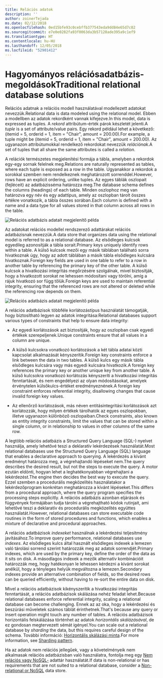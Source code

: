 ```yaml
---
title: Relációs adatok
description: ''
author: zoinerTejada
ms.date: 02/12/2018
ms.openlocfilehash: 0ed15bfe93c0cebffb377543eda9dd84e65d7c02
ms.sourcegitcommit: e7e0e0282fa93f0063da3b57128ade395a9c1ef9
ms.translationtype: HT
ms.contentlocale: hu-HU
ms.lasthandoff: 12/05/2018
ms.locfileid: "52901412"
---
```

# <a name="traditional-relational-database-solutions"></a><span data-ttu-id="b3ce3-102">Hagyományos relációsadatbázis-megoldások</span><span class="sxs-lookup"><span data-stu-id="b3ce3-102">Traditional relational database solutions</span></span>

<span data-ttu-id="b3ce3-103">Relációs adatnak a relációs modell használatával modellezett adatokat nevezzük.</span><span class="sxs-lookup"><span data-stu-id="b3ce3-103">Relational data is data modeled using the relational model.</span></span> <span data-ttu-id="b3ce3-104">Ebben a modellben az adatok rekordként vannak kifejezve.</span><span class="sxs-lookup"><span data-stu-id="b3ce3-104">In this model, data is expressed as tuples.</span></span> <span data-ttu-id="b3ce3-105">A *rekord* attribútum-érték párok készletét jelenti.</span><span class="sxs-lookup"><span data-stu-id="b3ce3-105">A *tuple* is a set of attribute/value pairs.</span></span> <span data-ttu-id="b3ce3-106">Egy rekord például lehet a következő: (itemid = 5, orderid = 1, item = "Chair", amount = 200.00).</span><span class="sxs-lookup"><span data-stu-id="b3ce3-106">For example, a tuple might be (itemid = 5, orderid = 1, item = "Chair", amount = 200.00).</span></span> <span data-ttu-id="b3ce3-107">Az ugyanazon attribútumokkal rendelkező rekordokat nevezzük *relációnak*.</span><span class="sxs-lookup"><span data-stu-id="b3ce3-107">A set of tuples that all share the same attributes is called a *relation*.</span></span> 

<span data-ttu-id="b3ce3-108">A relációk természetes megjelenítési formája a tábla, amelyben a rekordok egy-egy sornak felelnek meg.</span><span class="sxs-lookup"><span data-stu-id="b3ce3-108">Relations are naturally represented as tables, where each tuple is exposed as a row in the table.</span></span> <span data-ttu-id="b3ce3-109">Ugyanakkor a rekordok a sorokkal szemben nem rendelkeznek meghatározott sorrenddel.</span><span class="sxs-lookup"><span data-stu-id="b3ce3-109">However, rows have an explicit ordering, unlike tuples.</span></span> <span data-ttu-id="b3ce3-110">Az egyes táblák oszlopait (fejléceit) az adatbázisséma határozza meg.</span><span class="sxs-lookup"><span data-stu-id="b3ce3-110">The database schema defines the columns (headings) of each table.</span></span> <span data-ttu-id="b3ce3-111">Minden oszlophoz meg van határozva egy név és egy adattípus, amely az oszlopban tárolt összes értékre vonatkozik, a tábla összes sorában.</span><span class="sxs-lookup"><span data-stu-id="b3ce3-111">Each column is defined with a name and a data type for all values stored in that column across all rows in the table.</span></span>

![Relációs adatbázis adatait megjelenítő példa](../images/example-relational.png)

<span data-ttu-id="b3ce3-113">Az adatokat relációs modellel rendszerező adattárakat relációs adatbázisnak nevezzük.</span><span class="sxs-lookup"><span data-stu-id="b3ce3-113">A data store that organizes data using the relational model is referred to as a relational database.</span></span> <span data-ttu-id="b3ce3-114">Az elsődleges kulcsok egyedileg azonosítják a tábla sorait.</span><span class="sxs-lookup"><span data-stu-id="b3ce3-114">Primary keys uniquely identify rows within a table.</span></span> <span data-ttu-id="b3ce3-115">A külső kulcsok mezői egy másik táblában található sorra hivatkoznak úgy, hogy az adott táblában a másik tábla elsődleges kulcsára hivatkoznak.</span><span class="sxs-lookup"><span data-stu-id="b3ce3-115">Foreign key fields are used in one table to refer to a row in another table by referencing the primary key of the other table.</span></span> <span data-ttu-id="b3ce3-116">A külső kulcsok a hivatkozási integritás megőrzésére szolgálnak, mivel biztosítják, hogy a hivatkozott sorokat ne lehessen módosítani vagy törölni, amíg a rájuk hivatkozó sor függ tőlük.</span><span class="sxs-lookup"><span data-stu-id="b3ce3-116">Foreign keys are used to maintain referential integrity, ensuring that the referenced rows are not altered or deleted while the referencing row depends on them.</span></span> 

![Relációs adatbázis adatait megjelenítő példa](../images/example-relational2.png)

<span data-ttu-id="b3ce3-118">A relációs adatbázisok többféle korlátozástípus használatát támogatják, hogy biztosítható legyen az adatok integritása:</span><span class="sxs-lookup"><span data-stu-id="b3ce3-118">Relational databases support various types of constraints that help to ensure data integrity:</span></span>

- <span data-ttu-id="b3ce3-119">Az egyedi korlátozások azt biztosítják, hogy az oszlopban csak egyedi értékek szerepeljenek.</span><span class="sxs-lookup"><span data-stu-id="b3ce3-119">Unique constraints ensure that all values in a column are unique.</span></span> 

- <span data-ttu-id="b3ce3-120">A külső kulcsokra vonatkozó korlátozások a két tábla adatai közti kapcsolat alkalmazását kényszerítik.</span><span class="sxs-lookup"><span data-stu-id="b3ce3-120">Foreign key constraints enforce a link between the data in two tables.</span></span> <span data-ttu-id="b3ce3-121">A külső kulcs egy másik tábla elsődleges kulcsára vagy más egyedi kulcsára hivatkozik.</span><span class="sxs-lookup"><span data-stu-id="b3ce3-121">A foreign key references the primary key or another unique key from another table.</span></span> <span data-ttu-id="b3ce3-122">A külső kulcsokra vonatkozó korlátozás kényszeríti a hivatkozási integritás fenntartását, és nem engedélyezi az olyan módosításokat, amelyek érvénytelen külsőkulcs-értéket eredményeznének.</span><span class="sxs-lookup"><span data-stu-id="b3ce3-122">A foreign key constraint enforces referential integrity, disallowing changes that cause invalid foreign key values.</span></span>

- <span data-ttu-id="b3ce3-123">Az ellenőrző korlátozások, más néven entitásintegritási korlátozások azt korlátozzák, hogy milyen értékek tárolhatók az egyes oszlopokban, illetve ugyanazon különböző oszlopaiban.</span><span class="sxs-lookup"><span data-stu-id="b3ce3-123">Check constraints, also known as entity integrity constraints, limit the values that can be stored within a single column, or in relationship to values in other columns of the same row.</span></span> 

<span data-ttu-id="b3ce3-124">A legtöbb relációs adatbázis a Structured Query Language (SQL-) nyelvet használja, amely lehetővé teszi a deklaratív lekérdezések használatát.</span><span class="sxs-lookup"><span data-stu-id="b3ce3-124">Most relational databases use the Structured Query Language (SQL) language that enables a declarative approach to querying.</span></span> <span data-ttu-id="b3ce3-125">A lekérdezés a kívánt eredményt határozza meg, a végrehajtandó lépéseket nem.</span><span class="sxs-lookup"><span data-stu-id="b3ce3-125">The query describes the desired result, but not the steps to execute the query.</span></span> <span data-ttu-id="b3ce3-126">A motor ezután eldönti, hogyan lehet a leghatékonyabban végrehajtani a lekérdezést.</span><span class="sxs-lookup"><span data-stu-id="b3ce3-126">The engine then decides the best way to execute the query.</span></span> <span data-ttu-id="b3ce3-127">Ezzel szemben a procedurális megközelítés használatakor a lekérdezőprogram konkrétan meghatározza a kívánt lépéseket.</span><span class="sxs-lookup"><span data-stu-id="b3ce3-127">This differs from a procedural approach, where the query program specifies the processing steps explicitly.</span></span> <span data-ttu-id="b3ce3-128">A relációs adatbázis azonban eljárások és függvények formájában tudja tárolni a végrehajtható kódok rutinjait, ami lehetővé teszi a deklaratív és procedurális megközelítés együttes használatát.</span><span class="sxs-lookup"><span data-stu-id="b3ce3-128">However, relational databases can store executable code routines in the form of stored procedures and functions, which enables a mixture of declarative and procedural approaches.</span></span>

<span data-ttu-id="b3ce3-129">A relációs adatbázisok *indexeket* használnak a lekérdezési teljesítmény javításához.</span><span class="sxs-lookup"><span data-stu-id="b3ce3-129">To improve query performance, relational databases use *indexes*.</span></span> <span data-ttu-id="b3ce3-130">Az elsődleges kulcs által használt elsődleges indexek a lemezen való tárolási sorrend szerint határozzák meg az adatok sorrendjét.</span><span class="sxs-lookup"><span data-stu-id="b3ce3-130">Primary indexes, which are used by the primary key, define the order of the data as it sits on disk.</span></span> <span data-ttu-id="b3ce3-131">A másodlagos indexek a mezők alternatív kombinációit határozzák meg, hogy hatékonyan le lehessen kérdezni a kívánt sorokat anélkül, hogy a tényleges helyük megváltozna a lemezen.</span><span class="sxs-lookup"><span data-stu-id="b3ce3-131">Secondary indexes provide an alternative combination of fields, so the desired rows can be queried efficiently, without having to re-sort the entire data on disk.</span></span>

<span data-ttu-id="b3ce3-132">Mivel a relációs adatbázisok kikényszerítik a hivatkozási integritás fenntartását, a relációs adatbázisok skálázása nehéz feladat lehet.</span><span class="sxs-lookup"><span data-stu-id="b3ce3-132">Because relational databases enforce referential integrity, scaling a relational database can become challenging.</span></span> <span data-ttu-id="b3ce3-133">Ennek az az oka, hogy a lekérdezési és beszúrási műveletek számos táblát érinthetnek.</span><span class="sxs-lookup"><span data-stu-id="b3ce3-133">That's because any query or insert operation might touch any number of tables.</span></span> <span data-ttu-id="b3ce3-134">A relációs adatbázisok horizontális felskálázása történhet az adatok *horizontális skálázásával*, de ez gondosan megtervezett sémát igényel.</span><span class="sxs-lookup"><span data-stu-id="b3ce3-134">You can scale out a relational database by *sharding* the data, but this requires careful design of the schema.</span></span> <span data-ttu-id="b3ce3-135">További információ: [Horizontális skálázási minta](../../patterns/sharding.md).</span><span class="sxs-lookup"><span data-stu-id="b3ce3-135">For more information, see [Sharding pattern](../../patterns/sharding.md).</span></span>

<span data-ttu-id="b3ce3-136">Ha az adatok nem relációs jellegűek, vagy a követelményeik nem alkalmasak relációs adatbázisban való használatra, fontolja meg egy [Nem relációs vagy NoSQL-](../big-data/non-relational-data.md) adattár használatát.</span><span class="sxs-lookup"><span data-stu-id="b3ce3-136">If data is non-relational or has requirements that are not suited to a relational database, consider a [Non-relational or NoSQL](../big-data/non-relational-data.md) data store.</span></span>
